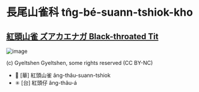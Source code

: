 # 長尾山雀科 tn̂g-bé-suann-tshiok-kho

## [紅頭山雀 ズアカエナガ Black-throated Tit](https://ebird.org/species/blttit2)

![image](https://inaturalist-open-data.s3.amazonaws.com/photos/57372256/medium.jpeg)

(c) Gyeltshen Gyeltshen, some rights reserved (CC BY-NC)

- 🎯 [華] 紅頭山雀 âng-thâu-suann-tshiok
- ✳️ [台] 紅頭仔 âng-thâu-á
